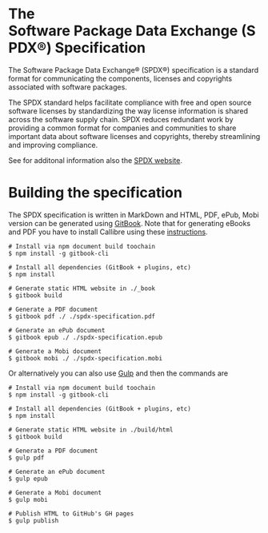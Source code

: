 # The Software Package Data Exchange (SPDX​®​) ​Specification

The Software Package Data Exchange® (SPDX®) specification is a standard format for communicating the components, licenses and copyrights associated with software packages.

The SPDX standard helps facilitate compliance with free and open source software licenses by standardizing the way license information is shared across the software supply chain. SPDX reduces redundant work by providing a common format for companies and communities to share important data about software licenses and copyrights, thereby streamlining and improving compliance.

See for additonal information also the [SPDX website](https://spdx.org).

# Building the specification

The SPDX specification is written in MarkDown and HTML, PDF, ePub, Mobi version can be generated using [GitBook](https://www.gitbook.com/).
Note that for generating eBooks and PDF you have to install Callibre using these [instructions](https://toolchain.gitbook.com/ebook.html).

    # Install via npm document build toochain 
    $ npm install -g gitbook-cli
    
    # Install all dependencies (GitBook + plugins, etc)
    $ npm install

    # Generate static HTML website in ./_book
    $ gitbook build

    # Generate a PDF document 
    $ gitbook pdf ./ ./spdx-specification.pdf

    # Generate an ePub document
    $ gitbook epub ./ ./spdx-specification.epub

    # Generate a Mobi document
    $ gitbook mobi ./ ./spdx-specification.mobi

Or alternatively you can also use [Gulp](https://gulpjs.com) and then the commands are

    # Install via npm document build toochain 
    $ npm install -g gitbook-cli
    
    # Install all dependencies (GitBook + plugins, etc)
    $ npm install

    # Generate static HTML website in ./build/html
    $ gitbook build

    # Generate a PDF document 
    $ gulp pdf

    # Generate an ePub document
    $ gulp epub

    # Generate a Mobi document
    $ gulp mobi
    
    # Publish HTML to GitHub's GH pages
    $ gulp publish